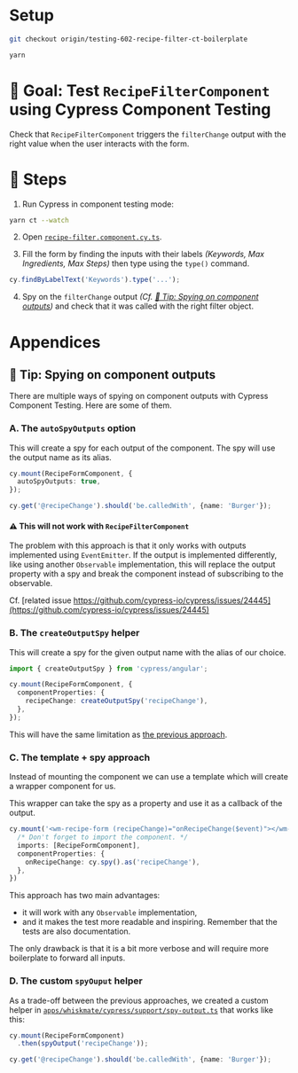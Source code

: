 # Setup

```sh
git checkout origin/testing-602-recipe-filter-ct-boilerplate

yarn
```

# 🎯 Goal: Test `RecipeFilterComponent` using Cypress Component Testing

Check that `RecipeFilterComponent` triggers the `filterChange` output with the right value when the user interacts with the form.

# 📝 Steps

1. Run Cypress in component testing mode:

```sh
yarn ct --watch
```

2. Open [`recipe-filter.component.cy.ts`](../apps/whiskmate/src/app/recipe/recipe-filter.component.cy.ts).

3. Fill the form by finding the inputs with their labels _(Keywords, Max Ingredients, Max Steps)_ then type using the `type()` command.
```ts
cy.findByLabelText('Keywords').type('...');
```

4. Spy on the `filterChange` output _(Cf. [🎁 Tip: Spying on component outputs](#-tip--spying-on-component-outputs))_ and check that it was called with the right filter object.

# Appendices

## 🎁 Tip: Spying on component outputs

There are multiple ways of spying on component outputs with Cypress Component Testing.
Here are some of them.

### A. The `autoSpyOutputs` option

This will create a spy for each output of the component. The spy will use the output name as its alias.

```ts
cy.mount(RecipeFormComponent, {
  autoSpyOutputs: true,
});

cy.get('@recipeChange').should('be.calledWith', {name: 'Burger'});
```

#### ⚠️ This will not work with `RecipeFilterComponent`

The problem with this approach is that it only works with outputs implemented using `EventEmitter`.
If the output is implemented differently, like using another `Observable` implementation, this will replace the output property with a spy and break the component instead of subscribing to the observable.

Cf. [related issue https://github.com/cypress-io/cypress/issues/24445](https://github.com/cypress-io/cypress/issues/24445)

### B. The `createOutputSpy` helper

This will create a spy for the given output name with the alias of our choice.

```ts
import { createOutputSpy } from 'cypress/angular';

cy.mount(RecipeFormComponent, {
  componentProperties: {
    recipeChange: createOutputSpy('recipeChange'),
  },
});
```

This will have the same limitation as [the previous approach](#a-the-autospyoutputs-option).

### C. The template + spy approach

Instead of mounting the component we can use a template which will create a wrapper component for us.

This wrapper can take the spy as a property and use it as a callback of the output.

```ts
cy.mount('<wm-recipe-form (recipeChange)="onRecipeChange($event)"></wm-recipe-form>', {
  /* Don't forget to import the component. */
  imports: [RecipeFormComponent],
  componentProperties: {
    onRecipeChange: cy.spy().as('recipeChange'),
  },
})
```

This approach has two main advantages:
- it will work with any `Observable` implementation,
- and it makes the test more readable and inspiring. Remember that the tests are also documentation.

The only drawback is that it is a bit more verbose and will require more boilerplate to forward all inputs.

### D. The custom `spyOuput` helper

As a trade-off between the previous approaches, we created a custom helper in [`apps/whiskmate/cypress/support/spy-output.ts`](../apps/whiskmate/cypress/support/spy-output.ts) that works like this:

```ts
cy.mount(RecipeFormComponent)
  .then(spyOutput('recipeChange'));

cy.get('@recipeChange').should('be.calledWith', {name: 'Burger'});
```
